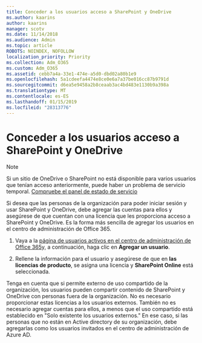 ```yaml
---
title: Conceder a los usuarios acceso a SharePoint y OneDrive
ms.author: kaarins
author: kaarins
manager: scotv
ms.date: 11/14/2018
ms.audience: Admin
ms.topic: article
ROBOTS: NOINDEX, NOFOLLOW
localization_priority: Priority
ms.collection: Adm_O365
ms.custom: Adm_O365
ms.assetid: cebb7a4a-33e1-474e-a5d0-dbd02a80b1e9
ms.openlocfilehash: 5a1cdeefa4474e8ce0e6a7a37be016cc87b9791d
ms.sourcegitcommit: d6ea5e9458a2b8ceaab3ac4bd483e1130b9a398a
ms.translationtype: MT
ms.contentlocale: es-ES
ms.lasthandoff: 01/15/2019
ms.locfileid: "28313776"
---
```

# <a name="give-users-access-to-sharepoint-and-onedrive"></a>Conceder a los usuarios acceso a SharePoint y OneDrive

> [!NOTE]
> Si un sitio de OneDrive o SharePoint no está disponible para varios usuarios que tenían acceso anteriormente, puede haber un problema de servicio temporal. [Compruebe el panel de estado de servicio](https://portal.office.com/adminportal/home#/servicehealth)
  
Si desea que las personas de la organización para poder iniciar sesión y usar SharePoint y OneDrive, debe agregar las cuentas para ellos y asegúrese de que cuentan con una licencia que les proporciona acceso a SharePoint y OneDrive. Es la forma más sencilla de agregar los usuarios en el centro de administración de Office 365.
  
1. Vaya a la [página de usuarios activos en el centro de administración de Office 365](https://portal.office.com/adminportal/home#/users)y, a continuación, haga clic en **Agregar un usuario**.
    
2. Rellene la información para el usuario y asegúrese de que en **las licencias de producto**, se asigna una licencia y **SharePoint Online** está seleccionada. 
    
Tenga en cuenta que si permite externo de uso compartido de la organización, los usuarios pueden compartir contenido de SharePoint y OneDrive con personas fuera de la organización. No es necesario proporcionar estas licencias a los usuarios externos. También no es necesario agregar cuentas para ellos, a menos que el uso compartido está establecido en "Solo existente los usuarios externos." En ese caso, si las personas que no están en Active directory de su organización, debe agregarlas como los usuarios invitados en el centro de administración de Azure AD.
  

